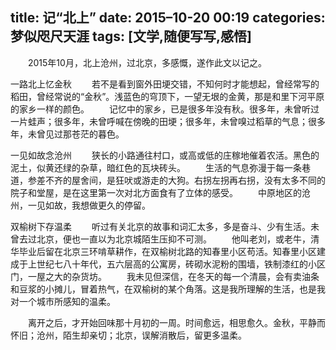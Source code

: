 title: 记“北上”
date: 2015–10-20 00:19
categories: 梦似咫尺天涯
tags: [文学,随便写写,感悟]
---
　　2015年10月，北上沧州，过北京，多感慨，遂作此文以记之。

一路北上忆金秋
　　若不是看到窗外田埂交错，不知何时才能想起，曾经常写的稻田，曾经常说的“金秋”。浅蓝色的穹顶下，一望无垠的金黄，那是和里下河平原的家乡一样的颜色。
　　记忆中的家乡，已是很多年没有秋。很多年，未曾听过一片蛙声；很多年，未曾呼喊在傍晚的田埂；很多年，未曾嗅过稻草的气息；很多年，未曾见过那苍茫的暮色。

一见如故念沧州
　　狭长的小路通往村口，或高或低的庄稼地催着农活。黑色的泥土，似黄还绿的杂草，暗红色的瓦块砖头。
　　生活的气息弥漫于每一条巷道，参差不齐的屋舍间，是狂吠或游走的大狗。右拐左拐再右拐，没有太多不同的院子和堂屋，是在这里第一次对北方面食有了立体的感受。
　　中原地区的沧州，一见如故，我想做更久的停留。

双榆树下存温柔
　　听过有关北京的故事和词汇太多，多是奋斗、少有生活。未曾去过北京，便也一直以为北京城陌生压抑不可测。
　　他叫老刘，或老牛，清华毕业后留在北京三环啃草耕作，在双榆树北路的知春里小区苟活。知春里小区建成于上世纪七八十年代，五六层高的公寓房，砖砌水泥粉的围墙，铁制漆红的小区门，一屋之大的杂货坊。
　　我未见但深信，在冬天的每一个清晨，会有卖油条和豆浆的小摊儿，冒着热气，在双榆树的某个角落。这是我所理解的生活，也是我对一个城市所感知的温柔。

　　离开之后，才开始回味那十月初的一周。时间愈远，相思愈久。金秋，平静而怀旧；沧州，陌生却亲切；北京，误解消散后，留更多温柔。